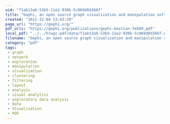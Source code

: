 ```yaml
---
uid: "f1ab13a6-53b5-11e2-930b-5c969d8d366f"
title: "Gephi, an open source graph visualization and manipulation software"
created: "2011-12-04 13:43:29"
page_url: "https://gephi.org/"
pdf_urls: "https://gephi.org/publications/gephi-bastian-feb09.pdf"
local_pdf: "../../hrwgc-pdf/data/f1ab13a6-53b5-11e2-930b-5c969d8d366f-gephi-an-open-source-graph-visualization-and-manipulation-software.pdf"
filename: "Gephi, an open source graph visualization and manipulation software.html"
category: "pdf"
tags: 
 - graph
 - network
 - exploration
 - manipulation
 - visualization
 - clustering
 - filtering
 - layout
 - analysis
 - visual analytics
 - exploratory data analysis
 - Data
 - Visualization
 - PDF
---
```

